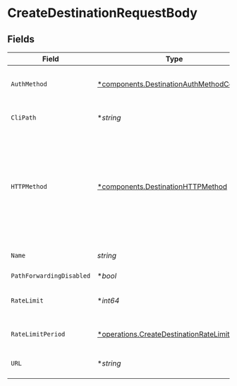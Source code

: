 # CreateDestinationRequestBody


## Fields

| Field                                                                                                           | Type                                                                                                            | Required                                                                                                        | Description                                                                                                     |
| --------------------------------------------------------------------------------------------------------------- | --------------------------------------------------------------------------------------------------------------- | --------------------------------------------------------------------------------------------------------------- | --------------------------------------------------------------------------------------------------------------- |
| `AuthMethod`                                                                                                    | [*components.DestinationAuthMethodConfig](../../models/components/destinationauthmethodconfig.md)               | :heavy_minus_sign:                                                                                              | Config for the destination's auth method                                                                        |
| `CliPath`                                                                                                       | **string*                                                                                                       | :heavy_minus_sign:                                                                                              | Path for the CLI destination                                                                                    |
| `HTTPMethod`                                                                                                    | [*components.DestinationHTTPMethod](../../models/components/destinationhttpmethod.md)                           | :heavy_minus_sign:                                                                                              | HTTP method used on requests sent to the destination, overrides the method used on requests sent to the source. |
| `Name`                                                                                                          | *string*                                                                                                        | :heavy_check_mark:                                                                                              | Name for the destination                                                                                        |
| `PathForwardingDisabled`                                                                                        | **bool*                                                                                                         | :heavy_minus_sign:                                                                                              | N/A                                                                                                             |
| `RateLimit`                                                                                                     | **int64*                                                                                                        | :heavy_minus_sign:                                                                                              | Limit event attempts to receive per period                                                                      |
| `RateLimitPeriod`                                                                                               | [*operations.CreateDestinationRateLimitPeriod](../../models/operations/createdestinationratelimitperiod.md)     | :heavy_minus_sign:                                                                                              | Period to rate limit attempts                                                                                   |
| `URL`                                                                                                           | **string*                                                                                                       | :heavy_minus_sign:                                                                                              | Endpoint of the destination                                                                                     |